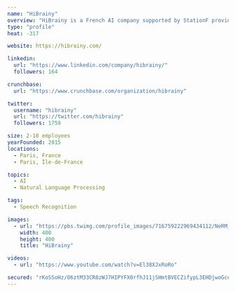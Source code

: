 ```yaml
---
name: "HiBrainy"
overview: "HiBrainy is a French AI company supported by StationF providing Full-AI technologies include"
type: "profile"
heat: -317

website: https://hibrainy.com/

linkedin:
  url: "https://www.linkedin.com/company/hibrainy/"
  followers: 164

crunchbase:
  url: "https://www.crunchbase.com/organization/hibrainy"

twitter:
  username: "hibrainy"
  url: "https://twitter.com/hibrainy"
  followers: 1759

size: 2-10 employees
yearFounded: 2015
locations:
  - Paris, France
  - Paris, Île-de-France

topics:
  - AI
  - Natural Language Processing

tags:
  - Speech Recognition

images:
  - url: "https://pbs.twimg.com/profile_images/716759222969434112/NeRM_ewU_400x400.jpg"
    width: 400
    height: 400
    title: "HiBrainy"

videos:
  - url: "https://www.youtube.com/watch?v=El38XJxRoRo"

secured: "rKoSSoHz/O6ztM33CR8zWJ7HIPYFX0rfhJ11jSHmtBVECZifypL3EHDjwoGcomkO36FR++FCoGaAlteG11bPnduz95+PA5lXNSrh1s86qQiT7bwfYSJdSnOVqetxZfpPjxSSYl5jABjej+a21yUd+smasBDf3w8D+0skfzIdWTf4MZMEjyEzZVGyUVyx6GnlEmdB+dDG+Cy28xM9abeR69neSbifYFaDQYAq+YXY8W3tZ/bXmkCjLRT1qgzxkvbSGRYipN3hgHz8+yuiyag2aA==;0MkI5mm6MoKgLWi/nxfk8w=="
---
```


